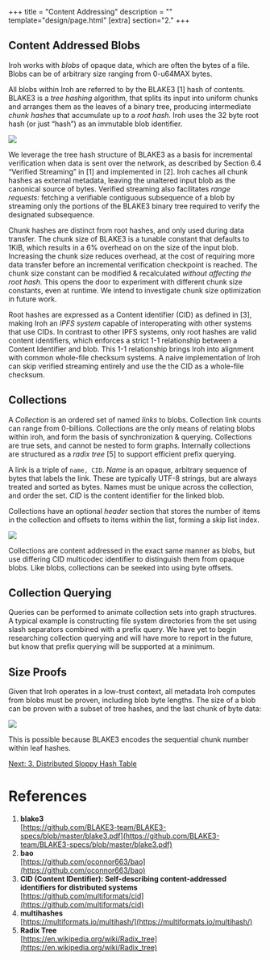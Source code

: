 +++
title = "Content Addressing"
description = ""
template="design/page.html"
[extra]
section="2."
+++

## Content Addressed Blobs

Iroh works with _blobs_ of opaque data, which are often the bytes of a file. Blobs can be of arbitrary size ranging from 0-u64MAX bytes.

All blobs within Iroh are referred to by the BLAKE3 [1] hash of contents. BLAKE3 is a _tree hashing_ algorithm, that splits its input into uniform chunks and arranges them as the leaves of a binary tree, producing intermediate _chunk hashes_ that accumulate up to a _root hash._ Iroh uses the 32 byte root hash (or just “hash”) as an immutable blob identifier. 

<img class="figure" src="/design/content-addressing/fig_1_blob.svg" />

We leverage the tree hash structure of BLAKE3 as a basis for incremental verification when data is sent over the network, as described by Section 6.4 “Verified Streaming” in [1] and implemented in [2]. Iroh caches all chunk hashes as external metadata, leaving the unaltered input blob as the canonical source of bytes. Verified streaming also facilitates _range requests:_ fetching a verifiable contiguous subsequence of a blob by streaming only the portions of the BLAKE3 binary tree required to verify the designated subsequence.

Chunk hashes are distinct from root hashes, and only used during data transfer. The chunk size of BLAKE3 is a tunable constant that defaults to 1KiB, which results in a 6% overhead on on the size of the input blob. Increasing the chunk size reduces overhead, at the cost of requiring more data transfer before an incremental verification checkpoint is reached. The chunk size constant can be modified & recalculated *without affecting the root hash.* This opens the door to experiment with different chunk size constants, even at runtime. We intend to investigate chunk size optimization in future work.

Root hashes are expressed as a Content identifier (CID) as defined in [3], making Iroh an *IPFS system* capable of interoperating with other systems that use CIDs. In contrast to other IPFS systems, only root hashes are valid content identifiers, which enforces a strict 1-1 relationship between a Content Identifier and blob. This 1-1 relationship brings Iroh into alignment with common whole-file checksum systems. A naive implementation of Iroh can skip verified streaming entirely and use the the CID as a whole-file checksum.

## Collections

A *Collection* is an ordered set of named *links* to blobs. Collection link counts can range from 0-billions. Collections are the only means of relating blobs within iroh, and form the basis of synchronization & querying. Collections are true sets, and cannot be nested to form graphs. Internally collections are structured as a _radix tree_ [5] to support efficient prefix querying.

A link is a triple of `name, CID`. *Name* is an opaque, arbitrary sequence of bytes that labels the link. These are typically UTF-8 strings, but are always treated and sorted as bytes. Names must be unique across the collection, and order the set. *CID* is the content identifier for the linked blob.

Collections have an optional _header_ section that stores the number of items in the collection and offsets to items within the list, forming a skip list index.

<img class="figure" src="/design/content-addressing/fig_2_collection.svg" />

Collections are content addressed in the exact same manner as blobs, but use differing CID multicodec identifier to distinguish them from opaque blobs. Like blobs, collections can be seeked into using byte offsets.

## Collection Querying

Queries can be performed to animate collection sets into graph structures. A typical example is constructing file system directories from the set using slash separators combined with a prefix query. We have yet to begin researching collection querying and will have more to report in the future, but know that prefix querying will be supported at a minimum.

## Size Proofs

Given that Iroh operates in a low-trust context, all metadata Iroh computes from blobs must be proven, including blob byte lengths. The size of a blob can be proven with a subset of tree hashes, and the last chunk of byte data:

<img class="figure" src="/design/content-addressing/fig_3_size_proofs.svg">

This is possible because BLAKE3 encodes the sequential chunk number within leaf hashes.


<a class="next-page-button" href="/design/dsht">
Next: 3. Distributed Sloppy Hash Table
</a>

# References

1. **blake3**<br />
[https://github.com/BLAKE3-team/BLAKE3-specs/blob/master/blake3.pdf](https://github.com/BLAKE3-team/BLAKE3-specs/blob/master/blake3.pdf)
2. **bao**<br />
[https://github.com/oconnor663/bao](https://github.com/oconnor663/bao)
3. **CID (Content IDentifier): Self-describing content-addressed identifiers for distributed systems**<br />
[https://github.com/multiformats/cid](https://github.com/multiformats/cid)
4. **multihashes**<br />
[https://multiformats.io/multihash/](https://multiformats.io/multihash/)
5. **Radix Tree**<br />
[https://en.wikipedia.org/wiki/Radix_tree](https://en.wikipedia.org/wiki/Radix_tree)